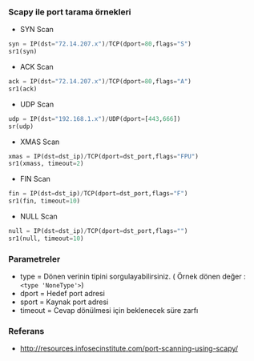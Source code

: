 ### Scapy ile port tarama örnekleri

+ SYN Scan

```python
syn = IP(dst="72.14.207.x")/TCP(dport=80,flags="S")
sr1(syn)
```

+ ACK Scan

```python
ack = IP(dst="72.14.207.x")/TCP(dport=80,flags="A")
sr1(ack)
```

+ UDP Scan

```python
udp = IP(dst="192.168.1.x")/UDP(dport=[443,666])
sr(udp)
```

+ XMAS Scan

```python
xmas = IP(dst=dst_ip)/TCP(dport=dst_port,flags="FPU")
sr1(xmass, timeout=2)
```

+ FIN Scan

```python
fin = IP(dst=dst_ip)/TCP(dport=dst_port,flags="F")
sr1(fin, timeout=10)
```

+ NULL Scan

```python
null = IP(dst=dst_ip)/TCP(dport=dst_port,flags="")
sr1(null, timeout=10)
```

### Parametreler

+ type    = Dönen verinin tipini sorgulayabilirsiniz. ( Örnek dönen değer : ``<type 'NoneType'>``)
+ dport   = Hedef  port adresi
+ sport   = Kaynak port adresi
+ timeout = Cevap dönülmesi için beklenecek süre zarfı


### Referans

+ http://resources.infosecinstitute.com/port-scanning-using-scapy/
